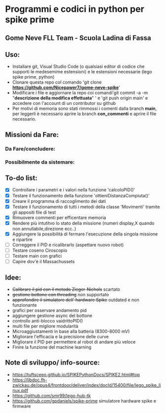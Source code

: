 # Programmi e codici in python per spike prime
## Gome Neve FLL Team - Scuola Ladina di Fassa
## Uso:
- Installare git, Visual Studio Code (o qualsiasi editor di codice che supporti le medesemime estensioni) e le estensioni necessarie (lego spike prime, python)
- Clonare questa repo col comando 'git clone __https://github.com/Nicepawer7/gome-neve-spike__'
- Modificare i file e aggiornare la repo coi comandi'git commit -a -m "__descrizione della modifica effettuata__" ' e 'git push origin main' e accedere con l'account di un contributor su github
- Per motivi di memoria sono stati rimmossi i comenti dalla branch __main__, per leggerli è necessario aprire la branch __con_commenti__ e aprire il file necessario.
## Missioni da Fare:

### Da Fare/concludere:

### Possibilmente da sistemare: 

## To-do list:
- [x] Controllare i parametri e i valori nella funzione 'calcoloPID()' 
- [x] Testare il funzionamento della funzione 'ottieniDistanzaCompiuta()'
- [x] Creare il programma di raccoglimento dei dati
- [x] Testare il funzionamento di tutti i metodi della classe 'Movimenti' tramite gli appositi file di test
- [X] Rimuovere commenti per efficentare memoria
- [X] Rendere più intutitvo lo stato della missione (numeri display,X quando non annullabile,direzione ecc..)
- [X] Aggiungere la possibilità di fermare l'esecuzione della singola missione e ripartire
- [ ] Correggere il PID e ricalibrarlo (aspettare nuovo robot)
- [ ] Testare coseno Ciroscopio
- [ ] Testare   main con grafici
- [ ] Capire dov'è il Massachussets

## Idee:
- ~~Calibrare il pid con il metodo Zieger-Nichols~~ scartato
- ~~gestione bottone con threading~~ non supportato
-  ~~approfondire il simulatore dell' hardware Spike~~ outdated e non funzionante
- grafici per osservare andamento pid
- aggiungere gestione async del bottone
- controllo anti-blocco vaidrittoPID()
- multi file per migliore modularità
- Microaggiustamenti in base alla batteria (8300-8000 mV)
- Migliorare l'efficacia e la precisione delle curve
- Migliorare il PID per permettere al robot di andare più veloce
- Finire la funzione del machine learning

## Note di sviluppo/ info-source:
- https://tuftsceeo.github.io/SPIKEPythonDocs/SPIKE2.html#top
- https://libdoc.fh-zwickau.de/opus4/frontdoor/deliver/index/docId/15400/file/lego_spike_linux.pdf
- https://github.com/smr99/lego-hub-tk
- https://github.com/gpdaniels/spike-prime simulatore hardware spike e firmware
